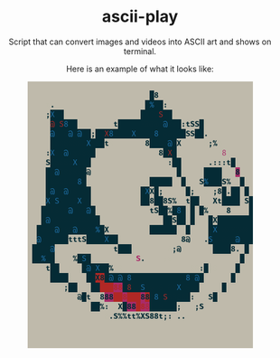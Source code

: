 <h1 align="center"> ascii-play </h1>
<p align="center">Script that can convert images and videos into ASCII art and shows on terminal.</p> 
<p align="center">Here is an example of what it looks like:</p>

<p align="center">
  <img src="https://github.com/glauau/ascii-play/blob/main/image-example.png" alt="Here is an example of what the image looks like:" />
</p>

